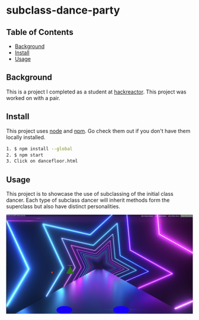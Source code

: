 # subclass-dance-party

## Table of Contents

- [Background](#background)
- [Install](#install)
- [Usage](#usage)

## Background

This is a project I completed as a student at [hackreactor](http://hackreactor.com). This project was worked on with a pair.

## Install

This project uses [node](http://nodejs.org) and [npm](https://npmjs.com). Go check them out if you don't have them locally installed.

```sh
1. $ npm install --global
2. $ npm start
3. Click on dancefloor.html
```

## Usage

This project is to showcase the use of subclassing of the initial class dancer. Each type of subclass dancer will inherit methods form the superclass but also have distinct personalities.

![alt text](https://github.com/davidltruong/subclass-dance-party/blob/master/screenshot.png?raw=true)
